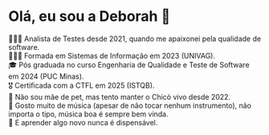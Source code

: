 # Olá, eu sou a Deborah 👋

👩🏽‍💻 Analista de Testes desde 2021, quando me apaixonei pela qualidade de software. <br>
👩🏽‍🎓 Formada em Sistemas de Informação em 2023 (UNIVAG).<br>
🎓 Pós graduada no curso Engenharia de Qualidade e Teste de Software em 2024 (PUC Minas).<br>
🎖️ Certificada com a CTFL em 2025 (ISTQB).<br>
🐢 Não sou mãe de pet, mas tento manter o Chicó vivo desde 2022.<br>
🎸 Gosto muito de música (apesar de não tocar nenhum instrumento), não importa o tipo, música boa é sempre bem vinda.<br>
🚀 E aprender algo novo nunca é dispensável.



